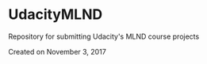 # UdacityMLND

Repository for submitting Udacity's MLND course projects

Created on November 3, 2017
